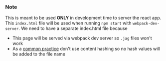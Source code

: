 ### Note
 This is meant to be used **ONLY** in development time to server the react app.
 This `index.html` file will be used when running `npm start` with `webpack-dev-server`.
 We need to have a separate index.html file because
 - This page will be served via webpack dev server so `.jag` files won't work
 - As a [common practice](https://github.com/webpack/webpack-dev-server/issues/377#issuecomment-241258405) don't use content hashing so no hash values will be added to the file name